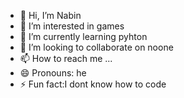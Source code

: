 - 👋 Hi, I’m Nabin
- 👀 I’m interested in games
- 🌱 I’m currently learning pyhton
- 💞️ I’m looking to collaborate on noone
- 📫 How to reach me ...
- 😄 Pronouns: he
- ⚡ Fun fact:I dont know how to code

<!---
Nabin01111/Nabin01111 is a ✨ special ✨ repository because its `README.md` (this file) appears on your GitHub profile.
You can click the Preview link to take a look at your changes.
--->
